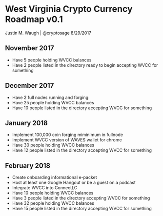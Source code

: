 # West Virginia Crypto Currency Roadmap v0.1
Justin M. Waugh | @cryptosage
8/29/2017

November 2017
----------------

* Have 5 people holding WVCC balances
* Have 2 people listed in the directory ready to begin accepting WVCC for something


December 2017
----------------

* Have 2 full nodes running and forging
* Have 25 people holding WVCC balances
* Have 10 people listed in the directory accepting WVCC for something


January 2018
----------------

* Implement 100,000 coin forging miminimum in fullnode
* Implement WVCC version of WAVES wallet for chrome
* Have 30 people holding WVCC balances
* Have 12 people listed in the directory accepting WVCC for something

February 2018
----------------

* Create onboarding informational e-packet
* Host at least one Google Hangout or be a guest on a podcast
* Integrate WVCC into ConnectLC
* Have 10 people holding WVCC balances
* Have 3 people listed in the directory accepting WVCC for something
* Have 32 people holding WVCC balances
* Have 15 people listed in the directory accepting WVCC for something
